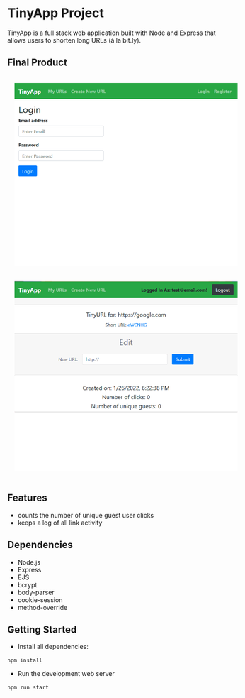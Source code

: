 # TinyApp Project

TinyApp is a full stack web application built with Node and Express that allows users to shorten long URLs (à la bit.ly).

## Final Product

<img src="./docs/tinyapp1.gif" alt="tinyapp-gif-1" width="550" style="margin: 1rem"/>
<img src="./docs/tinyapp2.gif" alt="tinyapp-gif-2" width="550" style="margin: 1rem"/>


## Features
- counts the number of unique guest user clicks
- keeps a log of all link activity



## Dependencies

- Node.js
- Express
- EJS
- bcrypt
- body-parser
- cookie-session
- method-override

## Getting Started

- Install all dependencies:
```
npm install
```

- Run the development web server 
```
npm run start
```